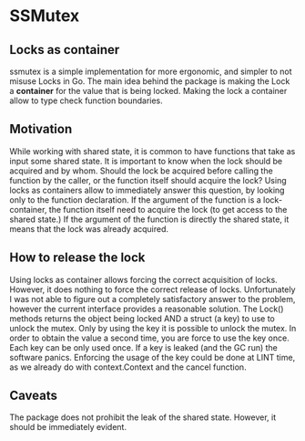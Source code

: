 # SSMutex

## Locks as container

ssmutex is a simple implementation for more ergonomic, and simpler to not misuse Locks in Go.
The main idea behind the package is making the Lock a **container** for the value that is being locked.
Making the lock a container allow to type check function boundaries.

## Motivation

While working with shared state, it is common to have functions that take as input some shared state.
It is important to know when the lock should be acquired and by whom.
Should the lock be acquired before calling the function by the caller, or the function itself should
acquire the lock? Using locks as containers allow to immediately answer this question, by looking only to the
function declaration.
If the argument of the function is a lock-container, the function itself need to acquire the lock (to get access
to the shared state.)
If the argument of the function is directly the shared state, it means that the lock was already acquired.

## How to release the lock

Using locks as container allows forcing the correct acquisition of locks.
However, it does nothing to force the correct release of locks.
Unfortunately I was not able to figure out a completely satisfactory answer to the problem, however the
current interface provides a reasonable solution.
The Lock() methods returns the object being locked AND a struct (a key) to use to unlock the mutex.
Only by using the key it is possible to unlock the mutex.
In order to obtain the value a second time, you are force to use the key once.
Each key can be only used once.
If a key is leaked (and the GC run) the software panics.
Enforcing the usage of the key could be done at LINT time, as we already do with context.Context and the
cancel function.

## Caveats

The package does not prohibit the leak of the shared state.
However, it should be immediately evident.